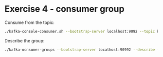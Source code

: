 # Exercise 4 - consumer group

Consume from the topic:

```bash
./kafka-console-consumer.sh --bootstrap-server localhost:9092 --topic kafka101 --group kafka101 --from-beginning
```

Describe the group:
```bash
./kafka-ocnsumer-groups --bootstrap-server localhost:90992 --describe --group kafka101
```


